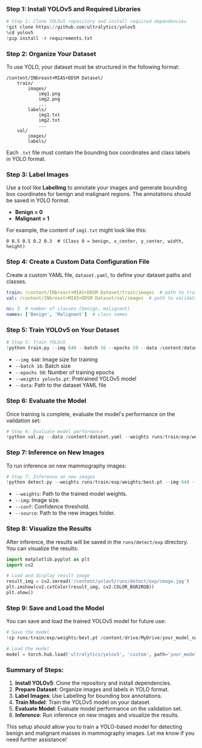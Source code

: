 ### **Step 1: Install YOLOv5 and Required Libraries**

```python
# Step 1: Clone YOLOv5 repository and install required dependencies
!git clone https://github.com/ultralytics/yolov5
%cd yolov5
!pip install -r requirements.txt
```

### **Step 2: Organize Your Dataset**

To use YOLO, your dataset must be structured in the following format:

```
/content/INbreast+MIAS+DDSM Dataset/
    train/
        images/
            img1.png
            img2.png
            ...
        labels/
            img1.txt
            img2.txt
            ...
    val/
        images/
        labels/
```

Each `.txt` file must contain the bounding box coordinates and class labels in YOLO format.

### **Step 3: Label Images**

Use a tool like **LabelImg** to annotate your images and generate bounding box coordinates for benign and malignant regions. The annotations should be saved in YOLO format.

- **Benign = 0**
- **Malignant = 1**

For example, the content of `img1.txt` might look like this:
```
0 0.5 0.5 0.2 0.3  # (Class 0 = benign, x_center, y_center, width, height)
```

### **Step 4: Create a Custom Data Configuration File**

Create a custom YAML file, `dataset.yaml`, to define your dataset paths and classes.

```yaml
train: /content/INbreast+MIAS+DDSM Dataset/train/images  # path to training images
val: /content/INbreast+MIAS+DDSM Dataset/val/images  # path to validation images

nc: 2  # number of classes (benign, malignant)
names: ['Benign', 'Malignant']  # class names
```

### **Step 5: Train YOLOv5 on Your Dataset**

```python
# Step 5: Train YOLOv5
!python train.py --img 640 --batch 16 --epochs 50 --data /content/dataset.yaml --weights yolov5s.pt --cache
```

- `--img 640`: Image size for training
- `--batch 16`: Batch size
- `--epochs 50`: Number of training epochs
- `--weights yolov5s.pt`: Pretrained YOLOv5 model
- `--data`: Path to the dataset YAML file

### **Step 6: Evaluate the Model**

Once training is complete, evaluate the model's performance on the validation set:

```python
# Step 6: Evaluate model performance
!python val.py --data /content/dataset.yaml --weights runs/train/exp/weights/best.pt --img 640
```

### **Step 7: Inference on New Images**

To run inference on new mammography images:

```python
# Step 7: Inference on new images
!python detect.py --weights runs/train/exp/weights/best.pt --img 640 --conf 0.25 --source /path_to_new_images/
```

- `--weights`: Path to the trained model weights.
- `--img`: Image size.
- `--conf`: Confidence threshold.
- `--source`: Path to the new images folder.

### **Step 8: Visualize the Results**

After inference, the results will be saved in the `runs/detect/exp` directory. You can visualize the results:

```python
import matplotlib.pyplot as plt
import cv2

# Load and display result image
result_img = cv2.imread('/content/yolov5/runs/detect/exp/image.jpg')
plt.imshow(cv2.cvtColor(result_img, cv2.COLOR_BGR2RGB))
plt.show()
```

### **Step 9: Save and Load the Model**

You can save and load the trained YOLOv5 model for future use:

```python
# Save the model
!cp runs/train/exp/weights/best.pt /content/drive/MyDrive/your_model_name.pt

# Load the model
model = torch.hub.load('ultralytics/yolov5', 'custom', path='your_model_name.pt')
```

### **Summary of Steps**:
1. **Install YOLOv5**: Clone the repository and install dependencies.
2. **Prepare Dataset**: Organize images and labels in YOLO format.
3. **Label Images**: Use LabelImg for bounding box annotations.
4. **Train Model**: Train the YOLOv5 model on your dataset.
5. **Evaluate Model**: Evaluate model performance on the validation set.
6. **Inference**: Run inference on new images and visualize the results.

This setup should allow you to train a YOLO-based model for detecting benign and malignant masses in mammography images. Let me know if you need further assistance!

